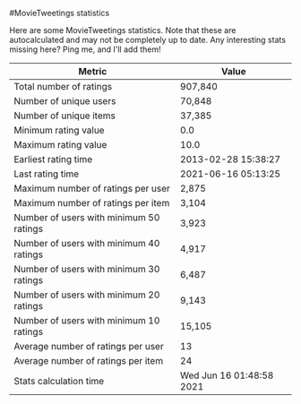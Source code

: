 #MovieTweetings statistics

Here are some MovieTweetings statistics. Note that these are autocalculated and may not be completely up to date. Any interesting stats missing here? Ping me, and I'll add them!

Metric | Value
--- | ---
Total number of ratings                 | 907,840
Number of unique users                  | 70,848
Number of unique items                  | 37,385
Minimum rating value                    | 0.0
Maximum rating value                    | 10.0
Earliest rating time                    | 2013-02-28 15:38:27
Last rating time                        | 2021-06-16 05:13:25
Maximum number of ratings per user      | 2,875
Maximum number of ratings per item      | 3,104
Number of users with minimum 50 ratings | 3,923
Number of users with minimum 40 ratings | 4,917
Number of users with minimum 30 ratings | 6,487
Number of users with minimum 20 ratings | 9,143
Number of users with minimum 10 ratings | 15,105
Average number of ratings per user      | 13
Average number of ratings per item      | 24
Stats calculation time                  | Wed Jun 16 01:48:58 2021

